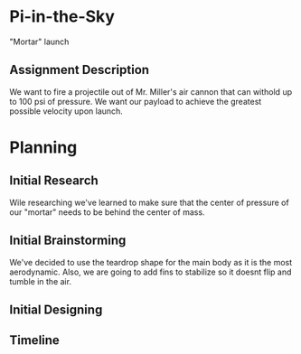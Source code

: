 # Pi-in-the-Sky
"Mortar" launch

## Assignment Description

We want to fire a projectile out of Mr. Miller's air cannon that can withold up to 100 psi of pressure. We want our payload to achieve the greatest possible velocity upon launch.

# Planning

## Initial Research
Wile researching we've learned to make sure that the center of pressure of our "mortar" needs to be behind the center of mass.


## Initial Brainstorming
We've decided to use the teardrop shape for the main body as it is the most aerodynamic. Also, we are going to add fins to stabilize so it doesnt flip and tumble in the air.


## Initial Designing

## Timeline
